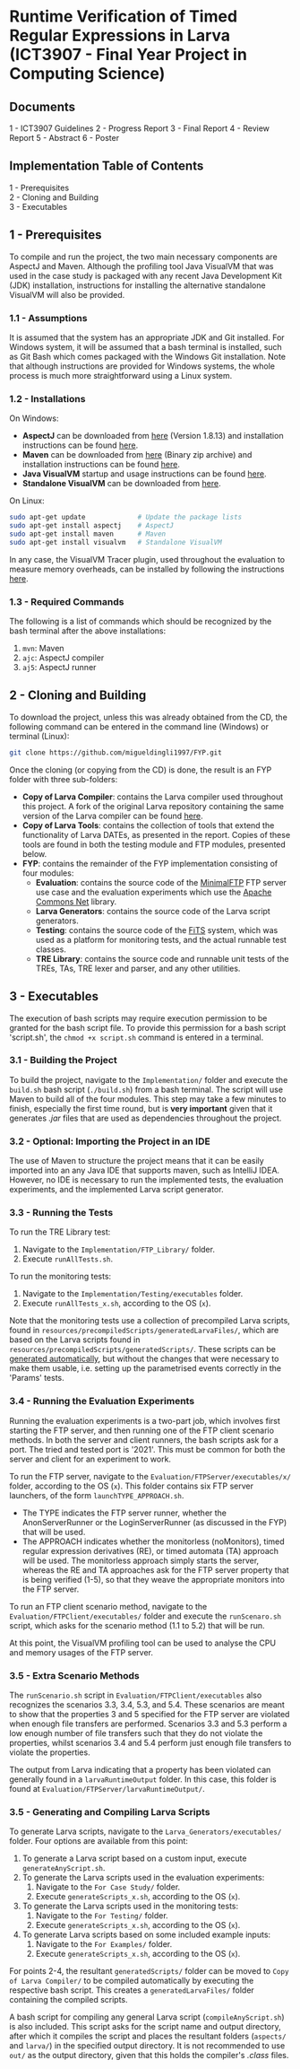 # Runtime Verification of Timed Regular Expressions in Larva (ICT3907 - Final Year Project in Computing Science)

## Documents
1 - ICT3907 Guidelines
2 - Progress Report
3 - Final Report
4 - Review Report
5 - Abstract
6 - Poster

## Implementation Table of Contents  
1 - Prerequisites  
2 - Cloning and Building  
3 - Executables

## 1 - Prerequisites
To compile and run the project, the two main necessary components are AspectJ and Maven. Although the profiling tool Java VisualVM that was used in the case study is packaged with any recent Java Development Kit (JDK) installation, instructions for installing the alternative standalone VisualVM will also be provided.

### 1.1 - Assumptions
It is assumed that the system has an appropriate JDK and Git installed. For Windows system, it will be assumed that a bash terminal is installed, such as Git Bash which comes packaged with the Windows Git installation. Note that although instructions are provided for Windows systems, the whole process is much more straightforward using a Linux system.

### 1.2 - Installations
On Windows:
* __AspectJ__ can be downloaded from [here](http://www.eclipse.org/aspectj/downloads.php) (Version 1.8.13) and installation instructions can be found [here](http://www.eclipse.org/aspectj/downloads.php#install).
* __Maven__ can be downloaded from [here](https://maven.apache.org/download.cgi) (Binary zip archive) and installation instructions can be found [here](http://maven.apache.org/install.html).
* __Java VisualVM__ startup and usage instructions can be found [here](https://docs.oracle.com/javase/8/docs/technotes/guides/visualvm/intro.html).
* __Standalone VisualVM__ can be downloaded from [here](https://visualvm.github.io/download.html).

On Linux:
```sh
sudo apt-get update             # Update the package lists
sudo apt-get install aspectj    # AspectJ
sudo apt-get install maven      # Maven
sudo apt-get install visualvm   # Standalone VisualVM
```

In any case, the VisualVM Tracer plugin, used throughout the evaluation to measure memory overheads, can be installed by following the instructions [here](https://visualvm.github.io/plugins.html).

### 1.3 - Required Commands
The following is a list of commands which should be recognized by the bash terminal after the above installations:
1. ```mvn```: Maven
2. ```ajc```: AspectJ compiler 
3. ```aj5```: AspectJ runner

## 2 - Cloning and Building
To download the project, unless this was already obtained from the CD, the following command can be entered in the command line (Windows) or terminal (Linux):

```sh
git clone https://github.com/migueldingli1997/FYP.git
```

Once the cloning (or copying from the CD) is done, the result is an FYP folder with three sub-folders:
* __Copy of Larva Compiler__: contains the Larva compiler used throughout this project. A fork of the original Larva repository containing the same version of the Larva compiler can be found [here](https://github.com/migueldingli1997/larva-rv-tool).
* __Copy of Larva Tools__: contains the collection of tools that extend the functionality of Larva DATEs, as presented in the report. Copies of these tools are found in both the testing module and FTP modules, presented below.
* __FYP__: contains the remainder of the FYP implementation consisting of four modules:
  * __Evaluation__: contains the source code of the [MinimalFTP](https://github.com/Guichaguri/MinimalFTP) FTP server use case and the evaluation experiments which use the [Apache Commons Net](https://commons.apache.org/proper/commons-net/) library.
  * __Larva Generators__: contains the source code of the Larva script generators.
  * __Testing__: contains the source code of the [FiTS](https://drive.google.com/open?id=150xMnws6ehzU-lU097fVv8xgto0ckX2B) system, which was used as a platform for monitoring tests, and the actual runnable test classes.
  * __TRE Library__: contains the source code and runnable unit tests of the TREs, TAs, TRE lexer and parser, and any other utilities.

## 3 - Executables
The execution of bash scripts may require execution permission to be granted for the bash script file. To provide this permission for a bash script 'script.sh', the ``chmod +x script.sh`` command is entered in a terminal.

### 3.1 - Building the Project
To build the project, navigate to the ``Implementation/`` folder and execute the ``build.sh`` bash script (``./build.sh``) from a bash terminal. The script will use Maven to build all of the four modules. This step may take a few minutes to finish, especially the first time round, but is __very important__ given that it generates _.jar_ files that are used as dependencies throughout the project.

### 3.2 - Optional: Importing the Project in an IDE
The use of Maven to structure the project means that it can be easily imported into an any Java IDE that supports maven, such as IntelliJ IDEA. However, no IDE is necessary to run the implemented tests, the evaluation experiments, and the implemented Larva script generator.

### 3.3 - Running the Tests
To run the TRE Library test:
1. Navigate to the ``Implementation/FTP_Library/`` folder.
2. Execute ``runAllTests.sh``.

To run the monitoring tests:
1. Navigate to the ``Implementation/Testing/executables`` folder.
2. Execute ``runAllTests_x.sh``, according to the OS (``x``).

Note that the monitoring tests use a collection of precompiled Larva scripts, found in ``resources/precompiledScripts/generatedLarvaFiles/``, which are based on the Larva scripts found in ``resources/precompiledScripts/generatedScripts/``. These scripts can be [generated automatically](https://github.com/migueldingli1997/FYP#35-generating-and-compiling-larva-scripts), but without the changes that were necessary to make them usable, i.e. setting up the parametrised events correctly in the 'Params' tests.

### 3.4 - Running the Evaluation Experiments
Running the evaluation experiments is a two-part job, which involves first starting the FTP server, and then running one of the FTP client scenario methods. In both the server and client runners, the bash scripts ask for a port. The tried and tested port is '2021'. This must be common for both the server and client for an experiment to work.

To run the FTP server, navigate to the ``Evaluation/FTPServer/executables/x/`` folder, according to the OS (``x``). This folder contains six FTP server launchers, of the form ``launchTYPE_APPROACH.sh``.
*  The TYPE indicates the FTP server runner, whether the AnonServerRunner or the LoginServerRunner (as discussed in the FYP) that will be used.
*  The APPROACH indicates whether the monitorless (noMonitors), timed regular expression derivatives (RE), or timed automata (TA) approach will be used.  The monitorless approach simply starts the server, whereas the RE and TA approaches ask for the FTP server property that is being verified (1-5), so that they weave the appropriate monitors into the FTP server.

To run an FTP client scenario method, navigate to the ``Evaluation/FTPClient/executables/`` folder and execute the ``runScenaro.sh`` script, which asks for the scenario method (1.1 to 5.2) that will be run.

At this point, the VisualVM profiling tool can be used to analyse the CPU and memory usages of the FTP server.

### 3.5 - Extra Scenario Methods
The ``runScenario.sh`` script in ``Evaluation/FTPClient/executables`` also recognizes the scenarios 3.3, 3.4, 5.3, and 5.4. These scenarios are meant to show that the properties 3 and 5 specified for the FTP server are violated when enough file transfers are performed. Scenarios 3.3 and 5.3 perform a low enough number of file transfers such that they do not violate the properties, whilst scenarios 3.4 and 5.4 perform just enough file transfers to violate the properties.

The output from Larva indicating that a property has been violated can generally found in a ``larvaRuntimeOutput`` folder. In this case, this folder is found at ``Evaluation/FTPServer/larvaRuntimeOutput/``.

### 3.5 - Generating and Compiling Larva Scripts
To generate Larva scripts, navigate to the ``Larva_Generators/executables/`` folder. Four options are available from this point:
1. To generate a Larva script based on a custom input, execute ``generateAnyScript.sh``.
2. To generate the Larva scripts used in the evaluation experiments:
   1. Navigate to the ``For Case Study/`` folder.
   2. Execute ``generateScripts_x.sh``, according to the OS (``x``).
3. To generate the Larva scripts used in the monitoring tests:
   1. Navigate to the ``For Testing/`` folder. 
   2. Execute ``generateScripts_x.sh``, according to the OS (``x``). 
4. To generate Larva scripts based on some included example inputs:
   1. Navigate to the ``For Examples/`` folder. 
   2. Execute ``generateScripts_x.sh``, according to the OS (``x``).

For points 2-4, the resultant ``generatedScripts/`` folder can be moved to ``Copy of Larva Compiler/`` to be compiled automatically by executing the respective bash script. This creates a ``generatedLarvaFiles/`` folder containing the compiled scripts.

A bash script for compiling any general Larva script (``compileAnyScript.sh``) is also included. This script asks for the script name and output directory, after which it compiles the script and places the resultant folders (``aspects/`` and ``larva/``) in the specified output directory. It is not recommended to use ``out/`` as the output directory, given that this holds the compiler's _.class_ files. 
